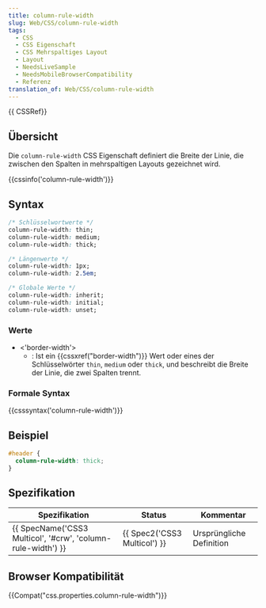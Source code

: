 ```yaml
---
title: column-rule-width
slug: Web/CSS/column-rule-width
tags:
  - CSS
  - CSS Eigenschaft
  - CSS Mehrspaltiges Layout
  - Layout
  - NeedsLiveSample
  - NeedsMobileBrowserCompatibility
  - Referenz
translation_of: Web/CSS/column-rule-width
---
```

{{ CSSRef}}

## Übersicht

Die `column-rule-width` CSS Eigenschaft definiert die Breite der Linie, die zwischen den Spalten in mehrspaltigen Layouts gezeichnet wird.

{{cssinfo('column-rule-width')}}

## Syntax

```css
/* Schlüsselwortwerte */
column-rule-width: thin;
column-rule-width: medium;
column-rule-width: thick;

/* Längenwerte */
column-rule-width: 1px;
column-rule-width: 2.5em;

/* Globale Werte */
column-rule-width: inherit;
column-rule-width: initial;
column-rule-width: unset;
```

### Werte

- <'border-width'>
  - : Ist ein {{cssxref("border-width")}} Wert oder eines der Schlüsselwörter `thin`, `medium` oder `thick`, und beschreibt die Breite der Linie, die zwei Spalten trennt.

### Formale Syntax

{{csssyntax('column-rule-width')}}

## Beispiel

```css
#header {
  column-rule-width: thick;
}
```

## Spezifikation

| Spezifikation                                                                    | Status                               | Kommentar                |
| -------------------------------------------------------------------------------- | ------------------------------------ | ------------------------ |
| {{ SpecName('CSS3 Multicol', '#crw', 'column-rule-width') }} | {{ Spec2('CSS3 Multicol') }} | Ursprüngliche Definition |

## Browser Kompatibilität

{{Compat("css.properties.column-rule-width")}}
